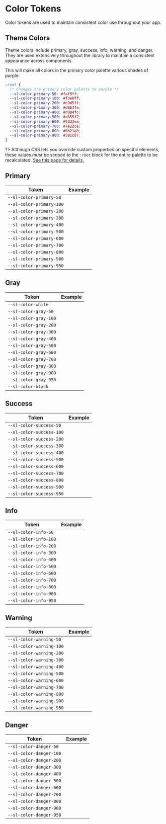 # Color Tokens

Color tokens are used to maintain consistent color use throughout your app.

## Theme Colors

Theme colors include primary, gray, success, info, warning, and danger. They are used extensively throughout the library to maintain a consistent appearance across components.

This will make all colors in the primary color palette various shades of purple.

```css
:root {
  /* Changes the primary color palette to purple */
  --sl-color-primary-50: #faf5ff;
  --sl-color-primary-100: #f3e8ff;
  --sl-color-primary-200: #e9d5ff;
  --sl-color-primary-300: #d8b4fe;
  --sl-color-primary-400: #c084fc;
  --sl-color-primary-500: #a855f7;
  --sl-color-primary-600: #9333ea;
  --sl-color-primary-700: #7e22ce;
  --sl-color-primary-800: #6b21a8;
  --sl-color-primary-900: #581c87;
}
```

?> Although CSS lets you override custom properties on specific elements, these values _must_ be scoped to the `:root` block for the entire palette to be recalculated. [See this page for details.](https://stackoverflow.com/questions/52015737/css-scoped-custom-property-ignored-when-used-to-calculate-variable-in-outer-scop)

## Primary

| Token                    | Example                                                                               |
| ------------------------ | ------------------------------------------------------------------------------------- |
| `--sl-color-primary-50`  | <div class="color-demo" style="background-color: var(--sl-color-primary-50);"></div>  |
| `--sl-color-primary-100` | <div class="color-demo" style="background-color: var(--sl-color-primary-100);"></div> |
| `--sl-color-primary-200` | <div class="color-demo" style="background-color: var(--sl-color-primary-200);"></div> |
| `--sl-color-primary-300` | <div class="color-demo" style="background-color: var(--sl-color-primary-300);"></div> |
| `--sl-color-primary-400` | <div class="color-demo" style="background-color: var(--sl-color-primary-400);"></div> |
| `--sl-color-primary-500` | <div class="color-demo" style="background-color: var(--sl-color-primary-500);"></div> |
| `--sl-color-primary-600` | <div class="color-demo" style="background-color: var(--sl-color-primary-600);"></div> |
| `--sl-color-primary-700` | <div class="color-demo" style="background-color: var(--sl-color-primary-700);"></div> |
| `--sl-color-primary-800` | <div class="color-demo" style="background-color: var(--sl-color-primary-800);"></div> |
| `--sl-color-primary-900` | <div class="color-demo" style="background-color: var(--sl-color-primary-900);"></div> |
| `--sl-color-primary-950` | <div class="color-demo" style="background-color: var(--sl-color-primary-950);"></div> |

## Gray

| Token                    | Example                                                                         |
| ------------------------ | ------------------------------------------------------------------------------- |
| `--sl-color-white`    | <div class="color-demo" style="background-color: var(--sl-color-white);"></div>    |
| `--sl-color-gray-50`  | <div class="color-demo" style="background-color: var(--sl-color-gray-50);"></div>  |
| `--sl-color-gray-100` | <div class="color-demo" style="background-color: var(--sl-color-gray-100);"></div> |
| `--sl-color-gray-200` | <div class="color-demo" style="background-color: var(--sl-color-gray-200);"></div> |
| `--sl-color-gray-300` | <div class="color-demo" style="background-color: var(--sl-color-gray-300);"></div> |
| `--sl-color-gray-400` | <div class="color-demo" style="background-color: var(--sl-color-gray-400);"></div> |
| `--sl-color-gray-500` | <div class="color-demo" style="background-color: var(--sl-color-gray-500);"></div> |
| `--sl-color-gray-600` | <div class="color-demo" style="background-color: var(--sl-color-gray-600);"></div> |
| `--sl-color-gray-700` | <div class="color-demo" style="background-color: var(--sl-color-gray-700);"></div> |
| `--sl-color-gray-800` | <div class="color-demo" style="background-color: var(--sl-color-gray-800);"></div> |
| `--sl-color-gray-900` | <div class="color-demo" style="background-color: var(--sl-color-gray-900);"></div> |
| `--sl-color-gray-950` | <div class="color-demo" style="background-color: var(--sl-color-gray-950);"></div> |
| `--sl-color-black`    | <div class="color-demo" style="background-color: var(--sl-color-black);"></div>    |

## Success

| Token                    | Example                                                                               |
| ------------------------ | ------------------------------------------------------------------------------------- |
| `--sl-color-success-50`  | <div class="color-demo" style="background-color: var(--sl-color-success-50);"></div>  |
| `--sl-color-success-100` | <div class="color-demo" style="background-color: var(--sl-color-success-100);"></div> |
| `--sl-color-success-200` | <div class="color-demo" style="background-color: var(--sl-color-success-200);"></div> |
| `--sl-color-success-300` | <div class="color-demo" style="background-color: var(--sl-color-success-300);"></div> |
| `--sl-color-success-400` | <div class="color-demo" style="background-color: var(--sl-color-success-400);"></div> |
| `--sl-color-success-500` | <div class="color-demo" style="background-color: var(--sl-color-success-500);"></div> |
| `--sl-color-success-600` | <div class="color-demo" style="background-color: var(--sl-color-success-600);"></div> |
| `--sl-color-success-700` | <div class="color-demo" style="background-color: var(--sl-color-success-700);"></div> |
| `--sl-color-success-800` | <div class="color-demo" style="background-color: var(--sl-color-success-800);"></div> |
| `--sl-color-success-900` | <div class="color-demo" style="background-color: var(--sl-color-success-900);"></div> |
| `--sl-color-success-950` | <div class="color-demo" style="background-color: var(--sl-color-success-950);"></div> |

## Info

| Token                    | Example                                                                         |
| ------------------------ | ------------------------------------------------------------------------------- |
| `--sl-color-info-50`  | <div class="color-demo" style="background-color: var(--sl-color-info-50);"></div>  |
| `--sl-color-info-100` | <div class="color-demo" style="background-color: var(--sl-color-info-100);"></div> |
| `--sl-color-info-200` | <div class="color-demo" style="background-color: var(--sl-color-info-200);"></div> |
| `--sl-color-info-300` | <div class="color-demo" style="background-color: var(--sl-color-info-300);"></div> |
| `--sl-color-info-400` | <div class="color-demo" style="background-color: var(--sl-color-info-400);"></div> |
| `--sl-color-info-500` | <div class="color-demo" style="background-color: var(--sl-color-info-500);"></div> |
| `--sl-color-info-600` | <div class="color-demo" style="background-color: var(--sl-color-info-600);"></div> |
| `--sl-color-info-700` | <div class="color-demo" style="background-color: var(--sl-color-info-700);"></div> |
| `--sl-color-info-800` | <div class="color-demo" style="background-color: var(--sl-color-info-800);"></div> |
| `--sl-color-info-900` | <div class="color-demo" style="background-color: var(--sl-color-info-900);"></div> |
| `--sl-color-info-950` | <div class="color-demo" style="background-color: var(--sl-color-info-950);"></div> |

## Warning

| Token                    | Example                                                                               |
| ------------------------ | ------------------------------------------------------------------------------------- |
| `--sl-color-warning-50`  | <div class="color-demo" style="background-color: var(--sl-color-warning-50);"></div>  |
| `--sl-color-warning-100` | <div class="color-demo" style="background-color: var(--sl-color-warning-100);"></div> |
| `--sl-color-warning-200` | <div class="color-demo" style="background-color: var(--sl-color-warning-200);"></div> |
| `--sl-color-warning-300` | <div class="color-demo" style="background-color: var(--sl-color-warning-300);"></div> |
| `--sl-color-warning-400` | <div class="color-demo" style="background-color: var(--sl-color-warning-400);"></div> |
| `--sl-color-warning-500` | <div class="color-demo" style="background-color: var(--sl-color-warning-500);"></div> |
| `--sl-color-warning-600` | <div class="color-demo" style="background-color: var(--sl-color-warning-600);"></div> |
| `--sl-color-warning-700` | <div class="color-demo" style="background-color: var(--sl-color-warning-700);"></div> |
| `--sl-color-warning-800` | <div class="color-demo" style="background-color: var(--sl-color-warning-800);"></div> |
| `--sl-color-warning-900` | <div class="color-demo" style="background-color: var(--sl-color-warning-900);"></div> |
| `--sl-color-warning-950` | <div class="color-demo" style="background-color: var(--sl-color-warning-950);"></div> |

## Danger

| Token                    | Example                                                                             |
| ------------------------ | ----------------------------------------------------------------------------------- |
| `--sl-color-danger-50`  | <div class="color-demo" style="background-color: var(--sl-color-danger-50);"></div>  |
| `--sl-color-danger-100` | <div class="color-demo" style="background-color: var(--sl-color-danger-100);"></div> |
| `--sl-color-danger-200` | <div class="color-demo" style="background-color: var(--sl-color-danger-200);"></div> |
| `--sl-color-danger-300` | <div class="color-demo" style="background-color: var(--sl-color-danger-300);"></div> |
| `--sl-color-danger-400` | <div class="color-demo" style="background-color: var(--sl-color-danger-400);"></div> |
| `--sl-color-danger-500` | <div class="color-demo" style="background-color: var(--sl-color-danger-500);"></div> |
| `--sl-color-danger-600` | <div class="color-demo" style="background-color: var(--sl-color-danger-600);"></div> |
| `--sl-color-danger-700` | <div class="color-demo" style="background-color: var(--sl-color-danger-700);"></div> |
| `--sl-color-danger-800` | <div class="color-demo" style="background-color: var(--sl-color-danger-800);"></div> |
| `--sl-color-danger-900` | <div class="color-demo" style="background-color: var(--sl-color-danger-900);"></div> |
| `--sl-color-danger-950` | <div class="color-demo" style="background-color: var(--sl-color-danger-950);"></div> |